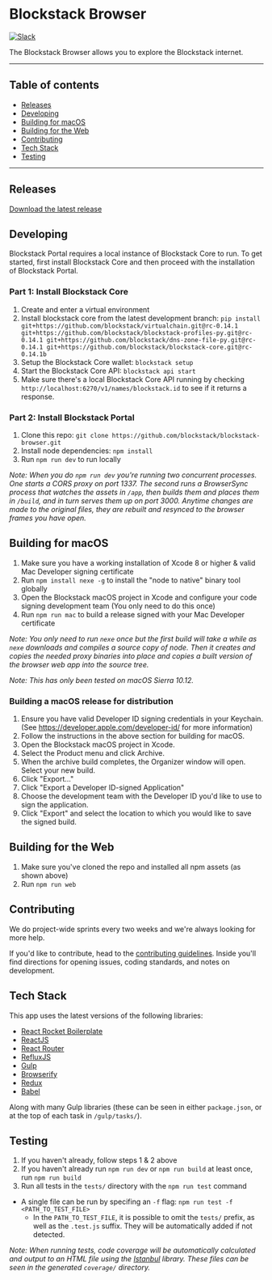 Blockstack Browser
============

[![Slack](http://chat.blockstack.org/badge.svg)](http://chat.blockstack.org/)

The Blockstack Browser allows you to explore the Blockstack internet.

---

## Table of contents

- [Releases](#releases)
- [Developing](#developing)
- [Building for macOS](#building-for-macos)
- [Building for the Web](#building-for-the-web)
- [Contributing](#contributing)
- [Tech Stack](#tech-stack)
- [Testing](#testing)

---

## Releases

[Download the latest release](https://github.com/blockstack/blockstack-portal/releases)

## Developing

Blockstack Portal requires a local instance of Blockstack Core to run. To get started, first install Blockstack Core and then proceed with the installation of Blockstack Portal.

### Part 1: Install Blockstack Core

1. Create and enter a virtual environment
1. Install blockstack core from the latest development branch: `pip install git+https://github.com/blockstack/virtualchain.git@rc-0.14.1 git+https://github.com/blockstack/blockstack-profiles-py.git@rc-0.14.1 git+https://github.com/blockstack/dns-zone-file-py.git@rc-0.14.1 git+https://github.com/blockstack/blockstack-core.git@rc-0.14.1b`
1. Setup the Blockstack Core wallet: `blockstack setup`
1. Start the Blockstack Core API: `blockstack api start`
1. Make sure there's a local Blockstack Core API running by checking `http://localhost:6270/v1/names/blockstack.id` to see if it returns a response.

### Part 2: Install Blockstack Portal

1. Clone this repo: `git clone https://github.com/blockstack/blockstack-browser.git`
1. Install node dependencies: `npm install`
1. Run `npm run dev` to run locally

*Note: When you do `npm run dev` you're running two concurrent processes. One starts a CORS proxy on port 1337. The second runs a BrowserSync process that watches the assets in `/app`, then builds them and places them in `/build`, and in turn serves them up on port 3000. Anytime changes are made to the original files, they are rebuilt and resynced to the browser frames you have open.*


## Building for macOS

1. Make sure you have a working installation of Xcode 8 or higher & valid Mac Developer signing certificate
1. Run `npm install nexe -g` to install the "node to native" binary tool globally
1. Open the Blockstack macOS project in Xcode and configure your code signing development team (You only need to do this once)
1. Run `npm run mac` to build a release signed with your Mac Developer certificate

*Note: You only need to run `nexe` once but the first build will take a while as `nexe` downloads and compiles a source copy of node. Then it creates and copies the needed proxy binaries into place and copies a built version of the browser web app into the source tree.*

*Note: This has only been tested on macOS Sierra 10.12.*

### Building a macOS release for distribution

1. Ensure you have valid Developer ID signing credentials in your Keychain. (See https://developer.apple.com/developer-id/ for more information)
1. Follow the instructions in the above section for building for macOS.
1. Open the Blockstack macOS project in Xcode.
1. Select the Product menu and click Archive.
1. When the archive build completes, the Organizer window will open. Select your new build.
1. Click "Export..."
1. Click "Export a Developer ID-signed Application"
1. Choose the development team with the Developer ID you'd like to use to sign the application.
1. Click "Export" and select the location to which you would like to save the signed build.


## Building for the Web

1. Make sure you've cloned the repo and installed all npm assets (as shown above)
1. Run `npm run web`


## Contributing

We do project-wide sprints every two weeks and we're always looking for more help.

If you'd like to contribute, head to the [contributing guidelines](/CONTRIBUTING.md). Inside you'll find directions for opening issues, coding standards, and notes on development.


## Tech Stack

This app uses the latest versions of the following libraries:

- [React Rocket Boilerplate](https://github.com/jakemmarsh/react-rocket-boilerplate)
- [ReactJS](https://github.com/facebook/react)
- [React Router](https://github.com/rackt/react-router)
- [RefluxJS](https://github.com/spoike/refluxjs)
- [Gulp](http://gulpjs.com/)
- [Browserify](http://browserify.org/)
- [Redux](https://github.com/reactjs/redux)
- [Babel](https://github.com/babel/babel)

Along with many Gulp libraries (these can be seen in either `package.json`, or at the top of each task in `/gulp/tasks/`).


## Testing

1. If you haven't already, follow steps 1 & 2 above
2. If you haven't already run `npm run dev` or `npm run build` at least once, run `npm run build`
3. Run all tests in the `tests/` directory with the `npm run test` command
  * A single file can be run by specifing an `-f` flag: `npm run test -f <PATH_TO_TEST_FILE>`
    * In the `PATH_TO_TEST_FILE`, it is possible to omit the `tests/` prefix, as well as the `.test.js` suffix. They will be automatically added if not detected.

*Note: When running tests, code coverage will be automatically calculated and output to an HTML file using the [Istanbul](https://github.com/gotwarlost/istanbul) library. These files can be seen in the generated `coverage/` directory.*
